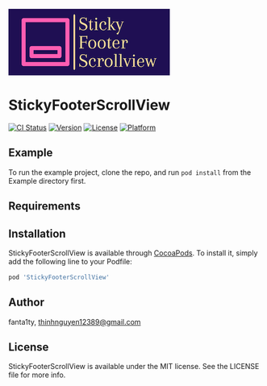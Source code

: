 ![LOGO](https://github.com/fanta1ty/StickyFooterScrollView/blob/master/StickyFooterScrollView/Assets/logo.png)

# StickyFooterScrollView

[![CI Status](https://img.shields.io/travis/thinhnguyen12389/StickyFooterScrollView.svg?style=flat)](https://travis-ci.org/thinhnguyen12389/StickyFooterScrollView)
[![Version](https://img.shields.io/cocoapods/v/StickyFooterScrollView.svg?style=flat)](https://cocoapods.org/pods/StickyFooterScrollView)
[![License](https://img.shields.io/cocoapods/l/StickyFooterScrollView.svg?style=flat)](https://cocoapods.org/pods/StickyFooterScrollView)
[![Platform](https://img.shields.io/cocoapods/p/StickyFooterScrollView.svg?style=flat)](https://cocoapods.org/pods/StickyFooterScrollView)

## Example

To run the example project, clone the repo, and run `pod install` from the Example directory first.

## Requirements

## Installation

StickyFooterScrollView is available through [CocoaPods](https://cocoapods.org). To install
it, simply add the following line to your Podfile:

```ruby
pod 'StickyFooterScrollView'
```

## Author

fanta1ty, thinhnguyen12389@gmail.com

## License

StickyFooterScrollView is available under the MIT license. See the LICENSE file for more info.
